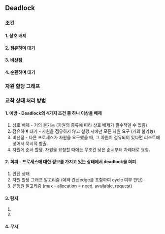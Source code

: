 ## Deadlock
### 조건
#### 1. 상호 배제
#### 2. 점유하며 대기
#### 3. 비선점
#### 4. 순환하며 대기

### 자원 할당 그래프

### 교착 상태 처리 방법
#### 1. 예방 - Deadlock의 4가지 조건 중 하나 이상을 배제
1. 상호 배제 - 거의 불가능 (자원의 종류에 따라 상호 배제가 필수적일 수 있음)
2. 점유하며 대기 - 자원을 점유하지 않고 실행 시에만 모든 자원 요구 (거의 불가능)
3. 비선점 - 다른 프로세스가 자원을 요구했을 때, 그 자원이 점유되어 있다면 리스트에 넣어서 묵시적 방출. 
4. 자원에 순서 할당. 자원을 요청할 때에는 무조건 낮은 순서부터 차례대로 요청.
#### 2. 회피 - 프로세스에 대한 정보를 가지고 있는 상태에서 deadlock을 회피
1. 안전 상태
2. 자원 할당 그래프 알고리즘 (예약 간선edge를 포함하여 cycle 여부 판단)
3. 은행원 알고리즘 (max - allocation = need, available, request)
#### 3. 탐지
1. 
2. 
#### 4. 무시

### 